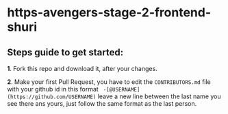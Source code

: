 # https-avengers-stage-2-frontend-shuri

## Steps guide to get started:
**1**. Fork this repo and download it, after your changes.

**2**. Make your first Pull Request, you have to edit the `CONTRIBUTORS.md` file with your github id in this format `
-[@USERNAME](https://github.com/USERNAME)` leave a new line between the last name you see there ans yours, just follow the same format as the last person.

